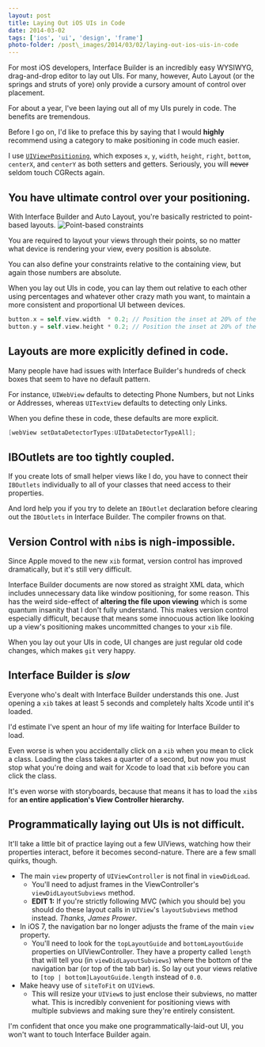 ```yaml
---
layout: post
title: Laying Out iOS UIs in Code
date: 2014-03-02
tags: ['ios', 'ui', 'design', 'frame']
photo-folder: /post\_images/2014/03/02/laying-out-ios-uis-in-code
---
```


For most iOS developers, Interface Builder is an incredibly easy WYSIWYG,
drag-and-drop editor to lay out UIs. For many, however, Auto Layout (or the
springs and struts of yore) only provide a cursory amount of control over
placement.

For about a year, I've been laying out all of my UIs purely in code. The benefits
are tremendous.

Before I go on, I'd like to preface this by saying that I would **highly**
recommend using a category to make positioning in code much easier.

I use [`UIView+Positioning`](http://github.com/freak4pc/UIView-Positioning),
which exposes `x`, `y`, `width`, `height`, `right`, `bottom`, `centerX`, and
`centerY` as both setters and getters. Seriously, you will ~~never~~ seldom
touch CGRects again.

## You have ultimate control over your positioning.
With Interface Builder and Auto Layout, you're basically restricted to point-based
layouts.
![Point-based constraints]({{page.photo-folder}}/pointconstraint.png)

You are required to layout your views through their points, so no matter what
device is rendering your view, every position is absolute.

You can also define your constraints relative to the containing view, but again
those numbers are absolute.

When you lay out UIs in code, you can lay them out relative to each other using
percentages and whatever other crazy math you want, to maintain a more consistent
and proportional UI between devices.

```objective-c
button.x = self.view.width  * 0.2; // Position the inset at 20% of the width.
button.y = self.view.height * 0.2; // Position the inset at 20% of the height.
```

## Layouts are more explicitly defined in code.
Many people have had issues with Interface Builder's hundreds of check boxes that
seem to have no default pattern.

For instance, `UIWebView` defaults to detecting Phone Numbers, but not Links or
Addresses, whereas `UITextView` defaults to detecting only Links.

When you define these in code, these defaults are more explicit.

```objective-c
[webView setDataDetectorTypes:UIDataDetectorTypeAll];
```

## IBOutlets are too tightly coupled.
If you create lots of small helper views like I do, you have to connect their
`IBOutlets` individually to all of your classes that need access to their
properties.

And lord help you if you try to delete an `IBOutlet` declaration
before clearing out the `IBOutlets` in Interface Builder. The compiler frowns on
that.

## Version Control with `nib`s is nigh-impossible.
Since Apple moved to the new `xib` format, version control has improved
dramatically, but it's still very difficult.

Interface Builder documents are now stored as straight XML data, which includes
unnecessary data like window positioning, for some reason. This has the weird
side-effect of **altering the file upon viewing** which is some quantum
insanity that I don't fully understand. This makes version control especially
difficult, because that means some innocuous action like looking up a view's
positioning makes uncommitted changes to your `xib` file.

When you lay out your UIs in code, UI changes are just regular old code changes,
which makes `git` very happy.

## Interface Builder is ***slow***
Everyone who's dealt with Interface Builder understands this one. Just opening a
`xib` takes at least 5 seconds and completely halts Xcode until it's loaded.

I'd estimate I've spent an hour of my life waiting for Interface Builder to load.

Even worse is when you accidentally click on a `xib` when you mean to click a class.
Loading the class takes a quarter of a second, but now you must stop what you're
doing and wait for Xcode to load that `xib` before you can click the class.

It's even worse with storyboards, because that means it has to load the `xib`s for
**an entire application's View Controller hierarchy.**

## Programmatically laying out UIs is not difficult.
It'll take a little bit of practice laying out a few UIViews, watching how
their properties interact, before it becomes second-nature. There are a few small
quirks, though.

* The main `view` property of `UIViewController` is not final in `viewDidLoad`.
    - You'll need to adjust frames in the ViewController's  `viewDidLayoutSubviews` method.
    - **EDIT 1:** If you're strictly following MVC (which you should be) you should do these
layout calls in `UIView`'s `layoutSubviews` method instead. *Thanks, James Prower*.
* In iOS 7, the navigation bar no longer adjusts the frame of the main `view`
property.
    - You'll need to look for the `topLayoutGuide` and `bottomLayoutGuide`
properties on UIViewController. They have a property called `length` that will
tell you (in `viewDidLayoutSubviews`) where the bottom of the navigation bar (or
top of the tab bar) is. So lay out your views relative to `[top | bottom]LayoutGuide.length`
instead of `0.0`.
* Make heavy use of `siteToFit` on `UIView`s.
    - This will resize your `UIView`s to just enclose their subviews, no matter
what. This is incredibly convenient for positioning views with multiple subviews
and making sure they're entirely consistent.

I'm confident that once you make one programmatically-laid-out UI, you won't want
to touch Interface Builder again.
